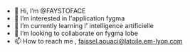 - 👋 Hi, I’m @FAYSTOFACE
- 👀 I’m interested in  l'application fygma
- 🌱 I’m currently learning l' intelligence artificielle 
- 💞️ I’m looking to collaborate on fygma lobe 
- 📫 How to reach me , faissel.aouaci@latoile.em-lyon.com

<!---
FAYSTOFACE/FAYSTOFACE is a ✨ special ✨ repository because its `README.md` (this file) appears on your GitHub profile.
You can click the Preview link to take a look at your changes.
--->
